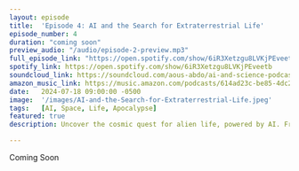 ```yaml
---
layout: episode
title:  'Episode 4: AI and the Search for Extraterrestrial Life'
episode_number: 4
duration: "coming soon"
preview_audio: "/audio/episode-2-preview.mp3"
full_episode_link: "https://open.spotify.com/show/6iR3Xetzgu8LVKjPEveetb"
spotify_link: https://open.spotify.com/show/6iR3Xetzgu8LVKjPEveetb
soundcloud_link: https://soundcloud.com/aous-abdo/ai-and-science-podcast?utm_source=clipboard&utm_medium=text&utm_campaign=social_sharing&si=5dc39ba5b4eb480a90a42091b5bd346a
amazon_music_link: https://music.amazon.com/podcasts/614ad23c-be85-4dc2-b07b-510266723045/episodes/449d2331-cf15-43c3-8522-c3bb1b7550a5/the-ai-and-science-podcast-ai-space-odyssey-exploring-the-cosmos-with-artificial-intelligence
date:   2024-07-18 09:00:00 -0500
image:  '/images/AI-and-the-Search-for-Extraterrestrial-Life.jpeg'
tags:   [AI, Space, Life, Apocalypse]
featured: true
description: Uncover the cosmic quest for alien life, powered by AI. From decoding interstellar signals to spotting habitable worlds, join us as we explore how artificial intelligence is transforming our search for extraterrestrial intelligence and reshaping our understanding of life in the universe.

---
```


Coming Soon